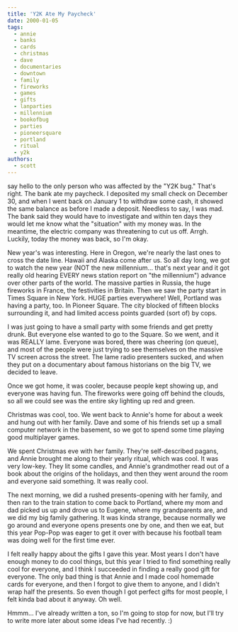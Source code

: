 ```yaml
---
title: 'Y2K Ate My Paycheck'
date: 2000-01-05
tags:
  - annie
  - banks
  - cards
  - christmas
  - dave
  - documentaries
  - downtown
  - family
  - fireworks
  - games
  - gifts
  - lanparties
  - millennium
  - bookofbug
  - parties
  - pioneersquare
  - portland
  - ritual
  - y2k
authors:
  - scott
---
```


say hello to the only person who was affected by the "Y2K bug." That's right. The bank ate my paycheck. I deposited my small check on December 30, and when I went back on January 1 to withdraw some cash, it showed the same balance as before I made a deposit. Needless to say, I was mad. The bank said they would have to investigate and within ten days they would let me know what the "situation" with my money was. In the meantime, the electric company was threatening to cut us off. Arrgh. Luckily, today the money was back, so I'm okay.

New year's was interesting. Here in Oregon, we're nearly the last ones to cross the date line. Hawaii and Alaska come after us. So all day long, we got to watch the new year (NOT the new millennium... that's next year and it got really old hearing EVERY news station report on "the millennium") advance over other parts of the world. The massive parties in Russia, the huge fireworks in France, the festivities in Britain. Then we saw the party start in Times Square in New York. HUGE parties everywhere! Well, Portland was having a party, too. In Pioneer Square. The city blocked of fifteen blocks surrounding it, and had limited access points guarded (sort of) by cops.

I was just going to have a small party with some friends and get pretty drunk. But everyone else wanted to go to the Square. So we went, and it was REALLY lame. Everyone was bored, there was cheering (on queue), and most of the people were just trying to see themselves on the massive TV screen across the street. The lame radio presenters sucked, and when they put on a documentary about famous historians on the big TV, we decided to leave.

Once we got home, it was cooler, because people kept showing up, and everyone was having fun. The fireworks were going off behind the clouds, so all we could see was the entire sky lighting up red and green.

Christmas was cool, too. We went back to Annie's home for about a week and hung out with her family. Dave and some of his friends set up a small computer network in the basement, so we got to spend some time playing good multiplayer games.

We spent Christmas eve with her family. They're self-described pagans, and Annie brought me along to their yearly ritual, which was cool. It was very low-key. They lit some candles, and Annie's grandmother read out of a book about the origins of the holidays, and then they went around the room and everyone said something. It was really cool.

The next morning, we did a rushed presents-opening with her family, and then ran to the train station to come back to Portland, where my mom and dad picked us up and drove us to Eugene, where my grandparents are, and we did my big family gathering. It was kinda strange, because normally we go around and everyone opens presents one by one, and then we eat, but this year Pop-Pop was eager to get it over with because his football team was doing well for the first time ever.

I felt really happy about the gifts I gave this year. Most years I don't have enough money to do cool things, but this year I tried to find something really cool for everyone, and I think I succeeded in finding a really good gift for everyone. The only bad thing is that Annie and I made cool homemade cards for everyone, and then I forgot to give them to anyone, and I didn't wrap half the presents. So even though I got perfect gifts for most people, I felt kinda bad about it anyway. Oh well.

Hmmm... I've already written a ton, so I'm going to stop for now, but I'll try to write more later about some ideas I've had recently. :)
